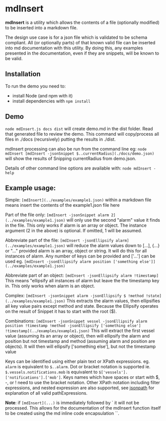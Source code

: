 # mdInsert

**mdInsert** is a utility which allows the contents of a file (optionally modified) to be inserted into a markdown file.

The design use case is for a json file which is validated to be schema compliant. All (or optionally parts) of that known valid file can be inserted into md documentation with this utility. By doing this, any examples presented in the documentation, even if they are snippets, will be known to be valid.

## Installation

To run the demo you need to:
- install Node (and npm with it)
- install dependencies with `npm install`


## Demo

`node mdInsert.js docs dist`  will create demo.md in the dist folder. Read that generated file to review the demo. This command will copy/process all files in ./docs (recursively) putting the results in ./dist.

mdInsert processing can also be run from the command line eg:
`node mdInsert [mdInsert -jsonSnippet $..currentRadius](./docs/demo.json)` will show the results of Snipping currentRadius from demo.json.

Details of other command line options are available with:
`node mdInsert -help`

## Example usage:

Simple: ``[mdInsert](../examples/example1.json)`` within a markdown file means insert the contents of the example1.json file here

Part of the file only: ``[mdInsert -jsonSnippet alarm 2](../examples/example1.json)`` will only use the second "alarm" value it finds in the file. This only works if alarm is an array or object. The instance argument (2 in the above) is optional. If omitted, 1 will be assumed.

Abbreviate part of the file: ``[mdInsert -jsonEllipsify alarm](../examples/example1.json)`` will reduce the alarm values down to \[...], {...} or "..." provided alarm is an array, object or string. It will do this for all instances of alarm. Any number of keys can be provided and \['...'] can be used eg. ``[mdInsert -jsonEllipsify alarm position ['something else']](../examples/example1.json)``

Abbreviate part of an object: ``[mdInsert -jsonEllipsify alarm !timestamp]`` This means "ellipsify all instances of alarm but leave the the timestamp key in. This only works when alarm is an object.

Complex: ``[mdInsert -jsonSnippet alarm -jsonEllipsify $ !method !state](../examples/example1.json)`` This extracts the alarm values, then ellipsifies all key value pairs except method and state. Because the Ellipsify operates on the result of Snippet it has to start with the root ($).

Combinations: ``[mdInsert -jsonSnippet vessel -jsonEllipsify alarm position !timestamp !method -jsonEllipsify ['something else'] !timestamp](../examples/example1.json)`` This will extract the first vessel value (assuming its an array or object), then will ellipsify the alarm and position but not timestamp and method (assuming alarm and position are objects). It will then will ellipsify ['something else'], but not the timestamp value

Keys can be identified using either plain text or XPath expressions. eg. `alarm` is equivalent to `$..alarm`. Dot or bracket notation is supported ie. `$.vessels.notifications.mob` is equivalent to `$['vessels'].['notifications'].['mob']`. Keys names which have spaces or start with $, -, or ! need to use the bracket notation. Other XPath notation including filter expressions, and nested expression are also supported, see [jsonpath](https://www.npmjs.com/package/jsonpath) for explanation of all valid pathExpressions.

**Note**: if ``[mdInsert](...)`` is immediately followed by \` it will not be processed. This allows for the documentation of the mdInsert function itself to be created using the md inline code encapsulation \`\`.

